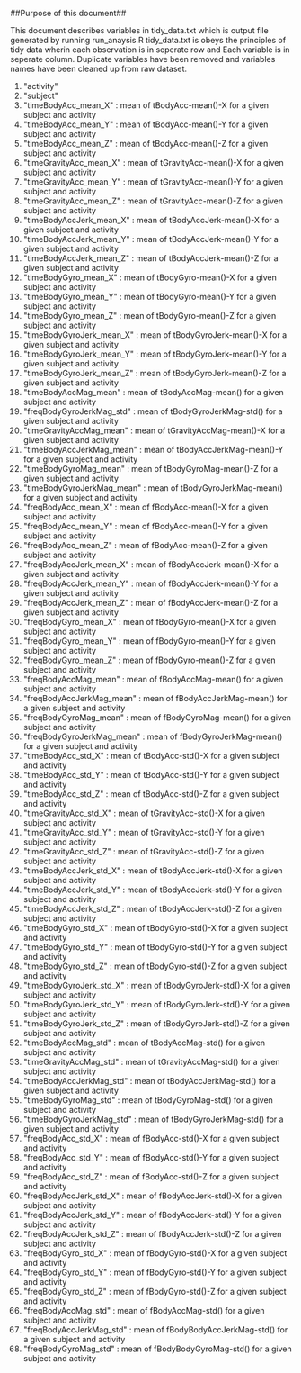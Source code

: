 ##Purpose of this document##

This document describes variables in tidy_data.txt which is output file generated by running run_anaysis.R
tidy_data.txt is obeys the principles of tidy data wherin each observation is in seperate row and Each variable is in seperate column.
Duplicate variables have been removed and variables names have been cleaned up from raw dataset.


1. "activity" 
2. "subject" 
3. "timeBodyAcc_mean_X"   	: mean of tBodyAcc-mean()-X for a given subject and activity
4. "timeBodyAcc_mean_Y"  	: mean of tBodyAcc-mean()-Y for a given subject and activity
5. "timeBodyAcc_mean_Z"  	: mean of tBodyAcc-mean()-Z for a given subject and activity
6. "timeGravityAcc_mean_X"      : mean of tGravityAcc-mean()-X for a given subject and activity
7. "timeGravityAcc_mean_Y" 	: mean of tGravityAcc-mean()-Y for a given subject and activity
8. "timeGravityAcc_mean_Z" 	: mean of tGravityAcc-mean()-Z for a given subject and activity
9. "timeBodyAccJerk_mean_X"   	: mean of tBodyAccJerk-mean()-X for a given subject and activity 
10. "timeBodyAccJerk_mean_Y"    : mean of tBodyAccJerk-mean()-Y for a given subject and activity
11. "timeBodyAccJerk_mean_Z"   	: mean of tBodyAccJerk-mean()-Z for a given subject and activity
12. "timeBodyGyro_mean_X" 	: mean of tBodyGyro-mean()-X for a given subject and activity
13. "timeBodyGyro_mean_Y"  	: mean of tBodyGyro-mean()-Y for a given subject and activity
14. "timeBodyGyro_mean_Z"  	: mean of tBodyGyro-mean()-Z for a given subject and activity
15. "timeBodyGyroJerk_mean_X" 	: mean of tBodyGyroJerk-mean()-X for a given subject and activity
16. "timeBodyGyroJerk_mean_Y" 	: mean of tBodyGyroJerk-mean()-Y for a given subject and activity
17. "timeBodyGyroJerk_mean_Z" 	: mean of tBodyGyroJerk-mean()-Z for a given subject and activity
18. "timeBodyAccMag_mean" 	: mean of tBodyAccMag-mean() for a given subject and activity
19. "freqBodyGyroJerkMag_std"	: mean of tBodyGyroJerkMag-std() for a given subject and activity
20. "timeGravityAccMag_mean" 	: mean of tGravityAccMag-mean()-X for a given subject and activity
21. "timeBodyAccJerkMag_mean" 	: mean of tBodyAccJerkMag-mean()-Y for a given subject and activity
22. "timeBodyGyroMag_mean" 	: mean of tBodyGyroMag-mean()-Z for a given subject and activity
23. "timeBodyGyroJerkMag_mean" 	: mean of tBodyGyroJerkMag-mean() for a given subject and activity
24. "freqBodyAcc_mean_X" 	: mean of fBodyAcc-mean()-X for a given subject and activity
25. "freqBodyAcc_mean_Y" 	: mean of fBodyAcc-mean()-Y for a given subject and activity
26. "freqBodyAcc_mean_Z" 	: mean of fBodyAcc-mean()-Z for a given subject and activity
27. "freqBodyAccJerk_mean_X" 	: mean of fBodyAccJerk-mean()-X for a given subject and activity
28. "freqBodyAccJerk_mean_Y" 	: mean of fBodyAccJerk-mean()-Y for a given subject and activity
29. "freqBodyAccJerk_mean_Z" 	: mean of fBodyAccJerk-mean()-Z for a given subject and activity
30. "freqBodyGyro_mean_X" 	: mean of fBodyGyro-mean()-X for a given subject and activity
31. "freqBodyGyro_mean_Y" 	: mean of fBodyGyro-mean()-Y for a given subject and activity
32. "freqBodyGyro_mean_Z" 	: mean of fBodyGyro-mean()-Z for a given subject and activity
33. "freqBodyAccMag_mean" 	: mean of fBodyAccMag-mean() for a given subject and activity
34. "freqBodyAccJerkMag_mean" 	: mean of fBodyAccJerkMag-mean() for a given subject and activity
35. "freqBodyGyroMag_mean" 	: mean of fBodyGyroMag-mean() for a given subject and activity
36. "freqBodyGyroJerkMag_mean" 	: mean of fBodyGyroJerkMag-mean() for a given subject and activity
37. "timeBodyAcc_std_X" 	: mean of tBodyAcc-std()-X for a given subject and activity
38. "timeBodyAcc_std_Y" 	: mean of tBodyAcc-std()-Y for a given subject and activity
39. "timeBodyAcc_std_Z" 	: mean of tBodyAcc-std()-Z for a given subject and activity
40. "timeGravityAcc_std_X" 	: mean of tGravityAcc-std()-X for a given subject and activity
41. "timeGravityAcc_std_Y" 	: mean of tGravityAcc-std()-Y for a given subject and activity
42. "timeGravityAcc_std_Z" 	: mean of tGravityAcc-std()-Z for a given subject and activity
43. "timeBodyAccJerk_std_X"	: mean of tBodyAccJerk-std()-X for a given subject and activity
44. "timeBodyAccJerk_std_Y" 	: mean of tBodyAccJerk-std()-Y for a given subject and activity
45. "timeBodyAccJerk_std_Z" 	: mean of tBodyAccJerk-std()-Z for a given subject and activity
46. "timeBodyGyro_std_X" 	: mean of tBodyGyro-std()-X for a given subject and activity
47. "timeBodyGyro_std_Y" 	: mean of tBodyGyro-std()-Y for a given subject and activity
48. "timeBodyGyro_std_Z" 	: mean of tBodyGyro-std()-Z for a given subject and activity
49. "timeBodyGyroJerk_std_X" 	: mean of tBodyGyroJerk-std()-X for a given subject and activity
50. "timeBodyGyroJerk_std_Y" 	: mean of tBodyGyroJerk-std()-Y for a given subject and activity
51. "timeBodyGyroJerk_std_Z" 	: mean of tBodyGyroJerk-std()-Z for a given subject and activity
52. "timeBodyAccMag_std" 	: mean of tBodyAccMag-std() for a given subject and activity
53. "timeGravityAccMag_std" 	: mean of tGravityAccMag-std() for a given subject and activity
54. "timeBodyAccJerkMag_std"	: mean of tBodyAccJerkMag-std() for a given subject and activity 
55. "timeBodyGyroMag_std" 	: mean of tBodyGyroMag-std() for a given subject and activity
56. "timeBodyGyroJerkMag_std" 	: mean of tBodyGyroJerkMag-std() for a given subject and activity
57. "freqBodyAcc_std_X" 	: mean of fBodyAcc-std()-X for a given subject and activity
58. "freqBodyAcc_std_Y" 	: mean of fBodyAcc-std()-Y for a given subject and activity
59. "freqBodyAcc_std_Z" 	: mean of fBodyAcc-std()-Z for a given subject and activity
60. "freqBodyAccJerk_std_X" 	: mean of fBodyAccJerk-std()-X for a given subject and activity
61. "freqBodyAccJerk_std_Y" 	: mean of fBodyAccJerk-std()-Y for a given subject and activity
62. "freqBodyAccJerk_std_Z" 	: mean of fBodyAccJerk-std()-Z for a given subject and activity
63. "freqBodyGyro_std_X" 	: mean of fBodyGyro-std()-X for a given subject and activity
64. "freqBodyGyro_std_Y" 	: mean of fBodyGyro-std()-Y for a given subject and activity
65. "freqBodyGyro_std_Z" 	: mean of fBodyGyro-std()-Z for a given subject and activity
66. "freqBodyAccMag_std" 	: mean of fBodyAccMag-std() for a given subject and activity
67. "freqBodyAccJerkMag_std" 	: mean of fBodyBodyAccJerkMag-std() for a given subject and activity
68. "freqBodyGyroMag_std" 	: mean of fBodyBodyGyroMag-std() for a given subject and activity
